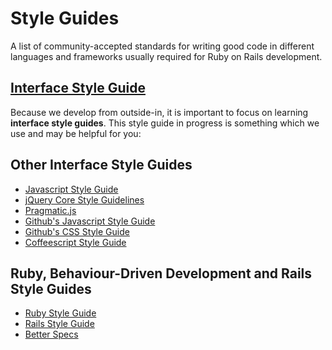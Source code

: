 # Style Guides

A list of community-accepted standards for writing good code in different languages and frameworks usually required for Ruby on Rails development.

## <a href="https://github.com/bridgeutopia/interface-style-guide" target="_blank">Interface Style Guide </a>
Because we develop from outside-in, it is important to focus on learning **interface style guides**.
This style guide in progress is something which we use and may be helpful for you:

## Other Interface Style Guides

<ul>
<li><a href="https://github.com/airbnb/javascript" target="_blank" title="Javascript Style Guide">Javascript Style Guide</a></li>
<li><a href="http://docs.jquery.com/JQuery_Core_Style_Guidelines" target="_blank" title="jQuery Core Style Guidelines">jQuery Core Style Guidelines</a></li>
<li><a href="https://github.com/madrobby/pragmatic.js" target="_blank" title="Pragmatic.js">Pragmatic.js</a></li>
<li><a href="https://github.com/styleguide/javascript" target="_blank" title="Github's Javascript Style Guide">Github's Javascript Style Guide</a></li>
<li><a href="https://github.com/styleguide/css" target="_blank" title="Github's CSS Style Guide">Github's CSS Style Guide</a></li>
<li><a href="https://github.com/polarmobile/coffeescript-style-guide" target="_blank" title="Coffeescript Style Guide">Coffeescript Style Guide</a></li>
</ul>

## Ruby, Behaviour-Driven Development and Rails Style Guides

<ul>
<li><a href="https://github.com/bbatsov/ruby-style-guide" title="Ruby Style Guide" target="_blank">Ruby Style Guide</a></li>
<li><a href="https://github.com/bbatsov/rails-style-guide" target="_blank" title="Rails Style Guide">Rails Style Guide</a></li>
<li><a href="http://betterspecs.org/" target="_blank" title="Better Specs">Better Specs</a></li>
</ul>
